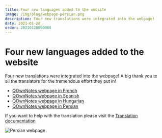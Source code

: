 ```yaml
---
title: Four new languages added to the website
image: /img/blog/webpage-persian.png
description: Four new translations were integrated into the webpage!
date: 2021-01-28
order: 20210128000000
---
```


# Four new languages added to the website

<BlogDate v-bind:fm="$frontmatter" />


Four new translations were integrated into the webpage! A big thank you to all the translators for the tremendous effort they put in!

- [QOwnNotes webpage in French](www.qownnotes.org/fr)
- [QOwnNotes webpage in Spanish](www.qownnotes.org/es)
- [QOwnNotes webpage in Hungarian](www.qownnotes.org/hu)
- [QOwnNotes webpage in Persian](www.qownnotes.org/fa)

If you want to help with the translation please visit the [Translation documentation](../contributing/translation.md)

![Persian webpage](/img/blog/webpage-persian.png)
